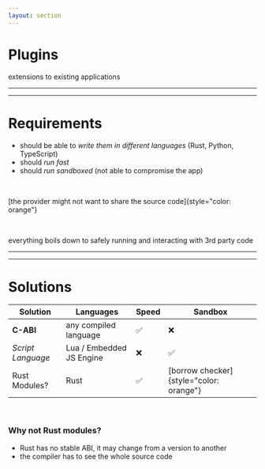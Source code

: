 ```yaml
---
layout: section
---
```

# Plugins
extensions to existing applications

---
---
# Requirements

<v-clicks>

- should be able to *write them in different languages* (Rust, Python, TypeScript)
- should *run fast*
- should *run sandboxed* (not able to compromise the app)

</v-clicks>

<br>

<v-click>

[the provider might not want to share the source code]{style="color: orange"}

</v-click>

<br>

<v-click>

everything boils down to safely running and interacting with 3rd party code

</v-click>

---
---
# Solutions

| Solution | Languages | Speed | Sandbox |
|-|-|-|-|
| **C-ABI** | any compiled language | ✅ | ❌ |
| *Script Language* | Lua / Embedded JS Engine | ❌ | ✅ |
| Rust Modules? | Rust | ✅ | [borrow checker]{style="color: orange"} |

<br>

### Why not Rust modules?
- Rust has no stable ABI, it may change from a version to another
- the compiler has to see the whole source code
